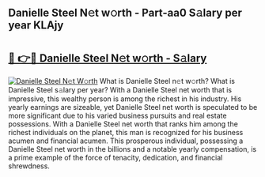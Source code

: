 ## Danielle Steel N𝚎t w𝚘rth - Part-aa0 S𝚊lary per year KLAjy

# <h2><a href="http://gc1s9wd.nevu.top/?p=Danielle+Steel">🔗 👉🔴 Danielle Steel N𝚎t w𝚘rth - S𝚊lary</a></h2>

[![Danielle Steel N𝚎t W𝚘rth](https://i.imgur.com/Oavwk0R.jpeg)](http://gc1s9wd.nevu.top/?p=Danielle+Steel)
What is Danielle Steel n𝚎t w𝚘rth? What is Danielle Steel s𝚊lary per year?
With a Danielle Steel net worth that is impressive, this wealthy person is among the richest in his industry. His yearly earnings are sizeable, yet Danielle Steel net worth is speculated to be more significant due to his varied business pursuits and real estate possessions. With a Danielle Steel net worth that ranks him among the richest individuals on the planet, this man is recognized for his business acumen and financial acumen. This prosperous individual, possessing a Danielle Steel net worth in the billions and a notable yearly compensation, is a prime example of the force of tenacity, dedication, and financial shrewdness.

